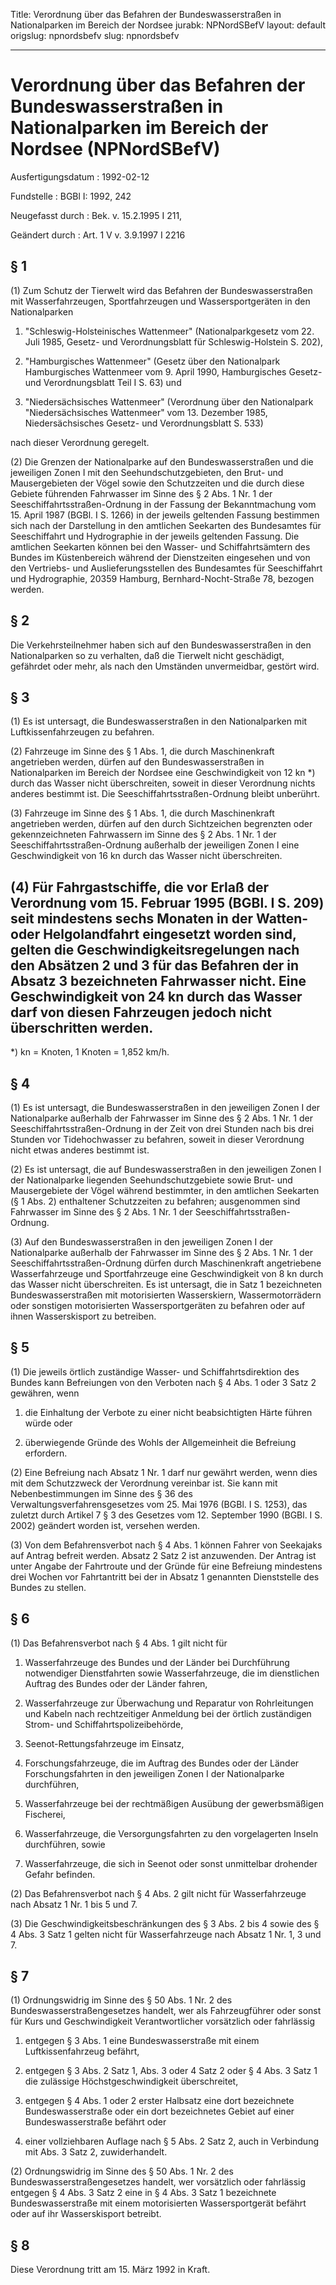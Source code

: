 Title: Verordnung über das Befahren der Bundeswasserstraßen in Nationalparken im Bereich
  der Nordsee
jurabk: NPNordSBefV
layout: default
origslug: npnordsbefv
slug: npnordsbefv

---

# Verordnung über das Befahren der Bundeswasserstraßen in Nationalparken im Bereich der Nordsee (NPNordSBefV)

Ausfertigungsdatum
:   1992-02-12

Fundstelle
:   BGBl I: 1992, 242

Neugefasst durch
:   Bek. v. 15.2.1995 I 211,

Geändert durch
:   Art. 1 V v. 3.9.1997 I 2216


## § 1

(1) Zum Schutz der Tierwelt wird das Befahren der Bundeswasserstraßen
mit Wasserfahrzeugen, Sportfahrzeugen und Wassersportgeräten in den
Nationalparken

1.  "Schleswig-Holsteinisches Wattenmeer" (Nationalparkgesetz vom 22. Juli
    1985, Gesetz- und Verordnungsblatt für Schleswig-Holstein S. 202),


2.  "Hamburgisches Wattenmeer" (Gesetz über den Nationalpark Hamburgisches
    Wattenmeer vom 9. April 1990, Hamburgisches Gesetz- und
    Verordnungsblatt Teil I S. 63) und


3.  "Niedersächsisches Wattenmeer" (Verordnung über den Nationalpark
    "Niedersächsisches Wattenmeer" vom 13. Dezember 1985,
    Niedersächsisches Gesetz- und Verordnungsblatt S. 533)



nach dieser Verordnung geregelt.

(2) Die Grenzen der Nationalparke auf den Bundeswasserstraßen und die
jeweiligen Zonen I mit den Seehundschutzgebieten, den Brut- und
Mausergebieten der Vögel sowie den Schutzzeiten und die durch diese
Gebiete führenden Fahrwasser im Sinne des § 2 Abs. 1 Nr. 1 der
Seeschiffahrtsstraßen-Ordnung in der Fassung der Bekanntmachung vom
15\. April 1987 (BGBl. I S. 1266) in der jeweils geltenden Fassung
bestimmen sich nach der Darstellung in den amtlichen Seekarten des
Bundesamtes für Seeschiffahrt und Hydrographie in der jeweils
geltenden Fassung. Die amtlichen Seekarten können bei den Wasser- und
Schiffahrtsämtern des Bundes im Küstenbereich während der Dienstzeiten
eingesehen und von den Vertriebs- und Auslieferungsstellen des
Bundesamtes für Seeschiffahrt und Hydrographie, 20359 Hamburg,
Bernhard-Nocht-Straße 78, bezogen werden.


## § 2

Die Verkehrsteilnehmer haben sich auf den Bundeswasserstraßen in den
Nationalparken so zu verhalten, daß die Tierwelt nicht geschädigt,
gefährdet oder mehr, als nach den Umständen unvermeidbar, gestört
wird.


## § 3

(1) Es ist untersagt, die Bundeswasserstraßen in den Nationalparken
mit Luftkissenfahrzeugen zu befahren.

(2) Fahrzeuge im Sinne des § 1 Abs. 1, die durch Maschinenkraft
angetrieben werden, dürfen auf den Bundeswasserstraßen in
Nationalparken im Bereich der Nordsee eine Geschwindigkeit von 12 kn
\*) durch das Wasser nicht überschreiten, soweit in dieser Verordnung
nichts anderes bestimmt ist. Die Seeschiffahrtsstraßen-Ordnung bleibt
unberührt.

(3) Fahrzeuge im Sinne des § 1 Abs. 1, die durch Maschinenkraft
angetrieben werden, dürfen auf den durch Sichtzeichen begrenzten oder
gekennzeichneten Fahrwassern im Sinne des § 2 Abs. 1 Nr. 1 der
Seeschiffahrtsstraßen-Ordnung außerhalb der jeweiligen Zonen I eine
Geschwindigkeit von 16 kn durch das Wasser nicht überschreiten.

(4) Für Fahrgastschiffe, die vor Erlaß der Verordnung vom 15. Februar
1995 (BGBl. I S. 209) seit mindestens sechs Monaten in der Watten-
oder Helgolandfahrt eingesetzt worden sind, gelten die
Geschwindigkeitsregelungen nach den Absätzen 2 und 3 für das Befahren
der in Absatz 3 bezeichneten Fahrwasser nicht. Eine Geschwindigkeit
von 24 kn durch das Wasser darf von diesen Fahrzeugen jedoch nicht
überschritten werden.
-----

\*) kn = Knoten, 1 Knoten = 1,852 km/h.





## § 4

(1) Es ist untersagt, die Bundeswasserstraßen in den jeweiligen Zonen
I der Nationalparke außerhalb der Fahrwasser im Sinne des § 2 Abs. 1
Nr. 1 der Seeschiffahrtsstraßen-Ordnung in der Zeit von drei Stunden
nach bis drei Stunden vor Tidehochwasser zu befahren, soweit in dieser
Verordnung nicht etwas anderes bestimmt ist.

(2) Es ist untersagt, die auf Bundeswasserstraßen in den jeweiligen
Zonen I der Nationalparke liegenden Seehundschutzgebiete sowie Brut-
und Mausergebiete der Vögel während bestimmter, in den amtlichen
Seekarten (§ 1 Abs. 2) enthaltener Schutzzeiten zu befahren;
ausgenommen sind Fahrwasser im Sinne des § 2 Abs. 1 Nr. 1 der
Seeschiffahrtsstraßen-Ordnung.

(3) Auf den Bundeswasserstraßen in den jeweiligen Zonen I der
Nationalparke außerhalb der Fahrwasser im Sinne des § 2 Abs. 1 Nr. 1
der Seeschiffahrtsstraßen-Ordnung dürfen durch Maschinenkraft
angetriebene Wasserfahrzeuge und Sportfahrzeuge eine Geschwindigkeit
von 8 kn durch das Wasser nicht überschreiten. Es ist untersagt, die
in Satz 1 bezeichneten Bundeswasserstraßen mit motorisierten
Wasserskiern, Wassermotorrädern oder sonstigen motorisierten
Wassersportgeräten zu befahren oder auf ihnen Wasserskisport zu
betreiben.


## § 5

(1) Die jeweils örtlich zuständige Wasser- und Schiffahrtsdirektion
des Bundes kann Befreiungen von den Verboten nach § 4 Abs. 1 oder 3
Satz 2 gewähren, wenn

1.  die Einhaltung der Verbote zu einer nicht beabsichtigten Härte führen
    würde oder


2.  überwiegende Gründe des Wohls der Allgemeinheit die Befreiung
    erfordern.




(2) Eine Befreiung nach Absatz 1 Nr. 1 darf nur gewährt werden, wenn
dies mit dem Schutzzweck der Verordnung vereinbar ist. Sie kann mit
Nebenbestimmungen im Sinne des § 36 des Verwaltungsverfahrensgesetzes
vom 25. Mai 1976 (BGBl. I S. 1253), das zuletzt durch Artikel 7 § 3
des Gesetzes vom 12. September 1990 (BGBl. I S. 2002) geändert worden
ist, versehen werden.

(3) Von dem Befahrensverbot nach § 4 Abs. 1 können Fahrer von
Seekajaks auf Antrag befreit werden. Absatz 2 Satz 2 ist anzuwenden.
Der Antrag ist unter Angabe der Fahrtroute und der Gründe für eine
Befreiung mindestens drei Wochen vor Fahrtantritt bei der in Absatz 1
genannten Dienststelle des Bundes zu stellen.


## § 6

(1) Das Befahrensverbot nach § 4 Abs. 1 gilt nicht für

1.  Wasserfahrzeuge des Bundes und der Länder bei Durchführung notwendiger
    Dienstfahrten sowie Wasserfahrzeuge, die im dienstlichen Auftrag des
    Bundes oder der Länder fahren,


2.  Wasserfahrzeuge zur Überwachung und Reparatur von Rohrleitungen und
    Kabeln nach rechtzeitiger Anmeldung bei der örtlich zuständigen Strom-
    und Schiffahrtspolizeibehörde,


3.  Seenot-Rettungsfahrzeuge im Einsatz,


4.  Forschungsfahrzeuge, die im Auftrag des Bundes oder der Länder
    Forschungsfahrten in den jeweiligen Zonen I der Nationalparke
    durchführen,


5.  Wasserfahrzeuge bei der rechtmäßigen Ausübung der gewerbsmäßigen
    Fischerei,


6.  Wasserfahrzeuge, die Versorgungsfahrten zu den vorgelagerten Inseln
    durchführen, sowie


7.  Wasserfahrzeuge, die sich in Seenot oder sonst unmittelbar drohender
    Gefahr befinden.




(2) Das Befahrensverbot nach § 4 Abs. 2 gilt nicht für Wasserfahrzeuge
nach Absatz 1 Nr. 1 bis 5 und 7.

(3) Die Geschwindigkeitsbeschränkungen des § 3 Abs. 2 bis 4 sowie des
§ 4 Abs. 3 Satz 1 gelten nicht für Wasserfahrzeuge nach Absatz 1 Nr.
1, 3 und 7.


## § 7

(1) Ordnungswidrig im Sinne des § 50 Abs. 1 Nr. 2 des
Bundeswasserstraßengesetzes handelt, wer als Fahrzeugführer oder sonst
für Kurs und Geschwindigkeit Verantwortlicher vorsätzlich oder
fahrlässig

1.  entgegen § 3 Abs. 1 eine Bundeswasserstraße mit einem
    Luftkissenfahrzeug befährt,


2.  entgegen § 3 Abs. 2 Satz 1, Abs. 3 oder 4 Satz 2 oder § 4 Abs. 3 Satz
    1 die zulässige Höchstgeschwindigkeit überschreitet,


3.  entgegen § 4 Abs. 1 oder 2 erster Halbsatz eine dort bezeichnete
    Bundeswasserstraße oder ein dort bezeichnetes Gebiet auf einer
    Bundeswasserstraße befährt oder


4.  einer vollziehbaren Auflage nach § 5 Abs. 2 Satz 2, auch in Verbindung
    mit Abs. 3 Satz 2, zuwiderhandelt.




(2) Ordnungswidrig im Sinne des § 50 Abs. 1 Nr. 2 des
Bundeswasserstraßengesetzes handelt, wer vorsätzlich oder fahrlässig
entgegen § 4 Abs. 3 Satz 2 eine in § 4 Abs. 3 Satz 1 bezeichnete
Bundeswasserstraße mit einem motorisierten Wassersportgerät befährt
oder auf ihr Wasserskisport betreibt.


## § 8

Diese Verordnung tritt am  15. März 1992 in Kraft.

